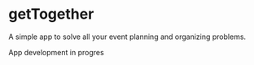 # getTogether

A simple app to solve all your event planning and organizing problems.

App development in progres
